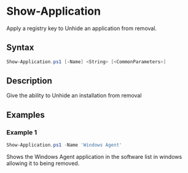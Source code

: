 # Show-Application

Apply a registry key to Unhide an application from removal.

## Syntax
```PowerShell
Show-Application.ps1 [-Name] <String> [<CommonParameters>]
```
## Description

Give the ability to Unhide an installation from removal

## Examples


###  Example 1 
```PowerShell
Show-Application.ps1 -Name 'Windows Agent'
```

Shows the Windows Agent application in the software list in windows allowing it to being removed.

